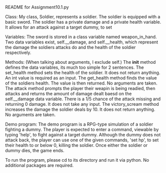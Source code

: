 README for Assignment10.1.py

Class:
My class, Soldier, represents a soldier. The soldier is equipped with a basic sword. The soldier has a private damage and a private health variable.
It allows for an attack against a target dummy, to set 

Variables:
The sword is stored in a class variable named weapon_in_hand.
Two data variables exist, self.__damage, and self.__health, which represent the damage the soldiers attacks do and the health of the soldier respectively.

Methods: (When talking about arguments, I exclude self.)
The __init__ method defines the data variables, its much too simple for 2 sentences.
The set_health method sets the health of the soldier. It does not return anything. An int value is required as an input.
The get_health method finds the value of the soldiers health. The value is then returned. No arguments are taken.
The attack method prompts the player their weapin is being readied, then attacks and returns the amount of damage dealt baesd on the self.__damage data variable. There is a 1/5 chance of the attack missing and returning 0 damage. It does not take any input.
The victory_scream method increases the damage the soldier deals by 10. It does not return anything. No arguments are taken.

Demo program:
The demo program is a RPG-type simulation of a soldier fighting a dummy. The player is expected to enter a command, viewable by typing 'help', to fight against a target dummy.
Although the dummy does not attack back, the player can use one of the given commands, 'set hp', to set their health to or below 0, killing the soldier.
Once either the soldier or dummy dies, the game ends.

To run the program, please cd to its directory and run it via python. No additional packages are required.

